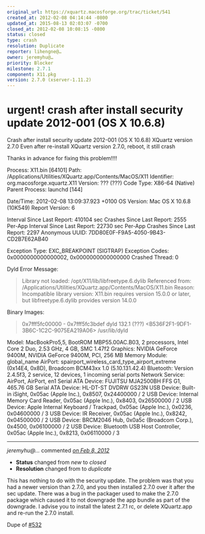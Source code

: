 ```yaml
---
original_url: https://xquartz.macosforge.org/trac/ticket/541
created_at: 2012-02-08 04:14:44 -0800
updated_at: 2015-08-13 02:03:07 -0700
closed_at: 2012-02-08 10:08:15 -0800
status: closed
type: crash
resolution: Duplicate
reporter: lihengne@…
owner: jeremyhu@…
priority: Blocker
milestone: 2.7.1
component: X11.pkg
version: 2.7.0 (xserver-1.11.2)
---
```


urgent! crash after install security update 2012-001 (OS X 10.6.8)
==================================================================


Crash after install security update 2012-001 (OS X 10.6.8)
XQuartz version 2.7.0
Even after re-install XQuartz version 2.7.0, reboot, it still crash

Thanks in advance for fixing this problem!!!!

Process: X11.bin \[64101\]
Path: /Applications/Utilities/XQuartz.app/Contents/MacOS/X11
Identifier: org.macosforge.xquartz.X11
Version: ??? (???)
Code Type: X86-64 (Native)
Parent Process: launchd \[144\]

Date/Time: 2012-02-08 13:09:37.923 +0100
OS Version: Mac OS X 10.6.8 (10K549)
Report Version: 6

Interval Since Last Report: 410104 sec
Crashes Since Last Report: 2555
Per-App Interval Since Last Report: 22730 sec
Per-App Crashes Since Last Report: 2297
Anonymous UUID: 7DD80E0F-F9A5-4050-9B43-CD2B7E62AB40

Exception Type: EXC\_BREAKPOINT (SIGTRAP)
Exception Codes: 0x0000000000000002, 0x0000000000000000
Crashed Thread: 0

Dyld Error Message:

> Library not loaded: /opt/X11/lib/libfreetype.6.dylib
> Referenced from: /Applications/Utilities/XQuartz.app/Contents/MacOS/X11.bin
> Reason: Incompatible library version: X11.bin requires version 15.0.0 or later, but libfreetype.6.dylib provides version 14.0.0

Binary Images:

> 0x7fff5fc00000 - 0x7fff5fc3bdef dyld 132.1 (???) &lt;B536F2F1-9DF1-3B6C-1C2C-9075EA219A06&gt; /usr/lib/dyld

Model: MacBookPro5,5, BootROM MBP55.00AC.B03, 2 processors, Intel Core 2 Duo, 2.53 GHz, 4 GB, SMC 1.47f2
Graphics: NVIDIA GeForce 9400M, NVIDIA GeForce 9400M, PCI, 256 MB
Memory Module: global\_name
AirPort: spairport\_wireless\_card\_type\_airport\_extreme (0x14E4, 0x8D), Broadcom BCM43xx 1.0 (5.10.131.42.4)
Bluetooth: Version 2.4.5f3, 2 service, 12 devices, 1 incoming serial ports
Network Service: AirPort, AirPort, en1
Serial ATA Device: FUJITSU MJA2500BH FFS G1, 465.76 GB
Serial ATA Device: HL-DT-ST DVDRW GS23N
USB Device: Built-in iSight, 0x05ac (Apple Inc.), 0x8507, 0x24400000 / 2
USB Device: Internal Memory Card Reader, 0x05ac (Apple Inc.), 0x8403, 0x26500000 / 2
USB Device: Apple Internal Keyboard / Trackpad, 0x05ac (Apple Inc.), 0x0236, 0x04600000 / 3
USB Device: IR Receiver, 0x05ac (Apple Inc.), 0x8242, 0x04500000 / 2
USB Device: BRCM2046 Hub, 0x0a5c (Broadcom Corp.), 0x4500, 0x06100000 / 2
USB Device: Bluetooth USB Host Controller, 0x05ac (Apple Inc.), 0x8213, 0x06110000 / 3



---

*jeremyhu@…* commented *[on Feb 8, 2012](https://xquartz.macosforge.org/trac/ticket/541#comment:1 "February 8, 2012 at 10:08 AM PST")*

-   **Status** changed from *new* to *closed*
-   **Resolution** changed from to *duplicate*

This has nothing to do with the security update. The problem was that you had a newer version than 2.7.0, and you then installed 2.7.0 over it after the sec update. There was a bug in the packager used to make the 2.7.0 package which caused it to not downgrade the app bundle as part of the downgrade. I advise you to install the latest 2.7.1 rc, or delete XQuartz.app and re-run the 2.7.0 install.

Dupe of [\#⁠532](https://xquartz.macosforge.org/trac/ticket/532)



